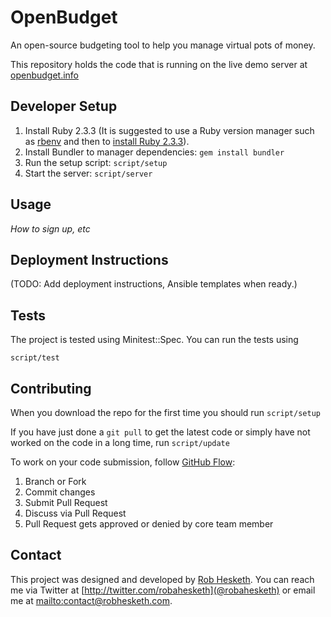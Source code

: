 # OpenBudget

An open-source budgeting tool to help you manage virtual pots of money.

This repository holds the code that is running on the live demo server at [openbudget.info](http://openbudget.info)

## Developer Setup

1. Install Ruby 2.3.3 (It is suggested to use a Ruby version manager such as [rbenv](https://github.com/rbenv/rbenv#installation) and then to [install Ruby 2.3.3](https://github.com/rbenv/rbenv#installing-ruby-versions)).
1. Install Bundler to manager dependencies: `gem install bundler`
1. Run the setup script: `script/setup`
1. Start the server: `script/server`

## Usage
*How to sign up, etc* 

## Deployment Instructions

(TODO: Add deployment instructions, Ansible templates when ready.)

## Tests

The project is tested using Minitest::Spec. You can run the tests using

`script/test`

## Contributing

When you download the repo for the first time you should run
`script/setup`

If you have just done a `git pull` to get the latest code or simply have not worked on the code in a long time, run
`script/update`

To work on your code submission, follow [GitHub Flow](https://guides.github.com/introduction/flow/):

1. Branch or Fork
1. Commit changes
1. Submit Pull Request
1. Discuss via Pull Request
1. Pull Request gets approved or denied by core team member

## Contact

This project was designed and developed by [Rob Hesketh](http://robhesketh.com). You can reach me via Twitter at [http://twitter.com/robahesketh](@robahesketh) or email me at [mailto:contact@robhesketh.com](contact@robhesketh.com).